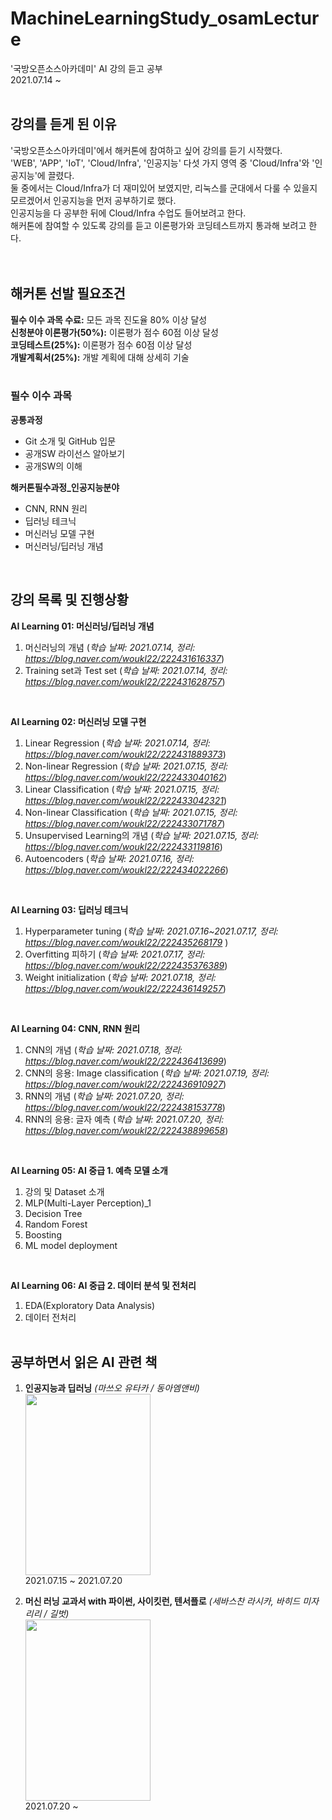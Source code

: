 # MachineLearningStudy_osamLecture
'국방오픈소스아카데미' AI 강의 듣고 공부<br>
2021.07.14 ~ 
<br><br>

강의를 듣게 된 이유
---
'국방오픈소스아카데미'에서 해커톤에 참여하고 싶어 강의를 듣기 시작했다.<br>
'WEB', 'APP', 'IoT', 'Cloud/Infra', '인공지능' 다섯 가지 영역 중 'Cloud/Infra'와 '인공지능'에 끌렸다.<br>
둘 중에서는 Cloud/Infra가 더 재미있어 보였지만, 리눅스를 군대에서 다룰 수 있을지 모르겠어서 인공지능을 먼저 공부하기로 했다.<br>
인공지능을 다 공부한 뒤에 Cloud/Infra 수업도 들어보려고 한다.<br>
해커톤에 참여할 수 있도록 강의를 듣고 이론평가와 코딩테스트까지 통과해 보려고 한다.<br>
<br><br>

해커톤 선발 필요조건
---
**필수 이수 과목 수료:** 모든 과목 진도율 80% 이상 달성<br>
**신청분야 이론평가(50%):** 이론평가 점수 60점 이상 달성<br>
**코딩테스트(25%):** 이론평가 점수 60점 이상 달성<br>
**개발계획서(25%):** 개발 계획에 대해 상세히 기술<br>
<br>
### 필수 이수 과목<br>
**공통과정**
- Git 소개 및 GitHub 입문
- 공개SW 라이선스 알아보기
- 공개SW의 이해

**해커톤필수과정_인공지능분야**
- CNN, RNN 원리
- 딥러닝 테크닉
- 머신러닝 모델 구현
- 머신러닝/딥러닝 개념



<br>


강의 목록 및 진행상황
----
**AI Learning 01: 머신러닝/딥러닝 개념**
  1. 머신러닝의 개념 (*학습 날짜: 2021.07.14, 정리: <https://blog.naver.com/woukl22/222431616337>*)
  2. Training set과 Test set (*학습 날짜: 2021.07.14, 정리: <https://blog.naver.com/woukl22/222431628757>*)
<br>

**AI Learning 02: 머신러닝 모델 구현**
  1. Linear Regression  (*학습 날짜: 2021.07.14, 정리: <https://blog.naver.com/woukl22/222431889373>*)
  2. Non-linear Regression  (*학습 날짜: 2021.07.15, 정리: <https://blog.naver.com/woukl22/222433040162>*)
  3. Linear Classification  (*학습 날짜: 2021.07.15, 정리: <https://blog.naver.com/woukl22/222433042321>*)
  4. Non-linear Classification  (*학습 날짜: 2021.07.15, 정리: <https://blog.naver.com/woukl22/222433071787>*)
  5. Unsupervised Learning의 개념 (*학습 날짜: 2021.07.15, 정리: <https://blog.naver.com/woukl22/222433119816>*)
  6. Autoencoders (*학습 날짜: 2021.07.16, 정리: <https://blog.naver.com/woukl22/222434022266>*)
<br>

**AI Learning 03: 딥러닝 테크닉**
  1. Hyperparameter tuning (*학습 날짜: 2021.07.16~2021.07.17, 정리: <https://blog.naver.com/woukl22/222435268179>* )
  2. Overfitting 피하기 (*학습 날짜: 2021.07.17, 정리: <https://blog.naver.com/woukl22/222435376389>*)
  3. Weight initialization (*학습 날짜: 2021.07.18, 정리: <https://blog.naver.com/woukl22/222436149257>*)
<br>

**AI Learning 04: CNN, RNN 원리**
  1. CNN의 개념 (*학습 날짜: 2021.07.18, 정리: <https://blog.naver.com/woukl22/222436413699>*)
  2. CNN의 응용: Image classification (*학습 날짜: 2021.07.19, 정리: <https://blog.naver.com/woukl22/222436910927>*)
  3. RNN의 개념 (*학습 날짜: 2021.07.20, 정리: <https://blog.naver.com/woukl22/222438153778>*)
  4. RNN의 응용: 글자 예측 (*학습 날짜: 2021.07.20, 정리: <https://blog.naver.com/woukl22/222438899658>*)
<br>

**AI Learning 05: AI 중급 1. 예측 모델 소개**
  1. 강의 및 Dataset 소개
  2. MLP(Multi-Layer Perception)_1
  3. Decision Tree
  4. Random Forest
  5. Boosting
  6. ML model deployment
<br>

**AI Learning 06: AI 중급 2. 데이터 분석 및 전처리**
  1. EDA(Exploratory Data Analysis)
  2. 데이터 전처리
<br><br>

공부하면서 읽은 AI 관련 책
---
1. **인공지능과 딥러닝** *(마쓰오 유타카 / 동아엠앤비)*<br>
  <img src="https://user-images.githubusercontent.com/69896250/125956678-d731c85b-98e7-4a3b-a12c-492ed51f65c1.jpeg" width="200px" height="290px"></img><br>
  2021.07.15 ~ 2021.07.20

2. **머신 러닝 교과서 with 파이썬, 사이킷런, 텐서플로** *(세바스찬 라시카, 바히드 미자리리 / 길벗)*<br>
  <img src="https://user-images.githubusercontent.com/69896250/126332650-f41658e2-caf3-444d-8a58-575f383755ec.png" width="200px" height="290px"></img><br>
  2021.07.20 ~
